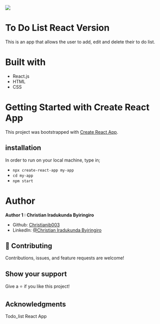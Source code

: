 ![](https://img.shields.io/badge/Microverse-blueviolet)
# To Do List React Version
This is an app that allows the user to add, edit and delete their to do list.

# Built with
- React.js
- HTML
- CSS

# Getting Started with Create React App
This project was bootstrapped with [Create React App](https://github.com/facebook/create-react-app).

## installation
In order to run on your local machine, type in;

- `npx create-react-app my-app`
- `cd my-app`
- `npm start`

# Author
**Author 1 : Christian Iradukunda Byiringiro**
- Github: [Christianib003](https://github.com/Christianib003)
- LinkedIn: [@Christian Iradukunda Byiringiro](https://www.linkedin.com/in/christian-iradukunda-byiringiro-657598226)


## :handshake: Contributing
Contributions, issues, and feature requests are welcome!
## Show your support
Give a :star:️ if you like this project!
## Acknowledgments

Todo_list React App
